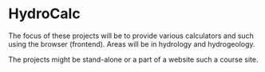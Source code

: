 HydroCalc
=========

The focus of these projects will be to provide various calculators and such using the browser (frontend). Areas will be in hydrology and hydrogeology.

The projects might be stand-alone or a part of a website such a course site.
